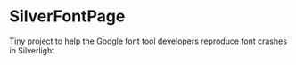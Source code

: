 # SilverFontPage
Tiny project to help the Google font tool developers reproduce font crashes in Silverlight

